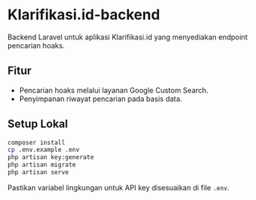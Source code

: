 # Klarifikasi.id-backend

Backend Laravel untuk aplikasi Klarifikasi.id yang menyediakan endpoint pencarian hoaks.

## Fitur

- Pencarian hoaks melalui layanan Google Custom Search.
- Penyimpanan riwayat pencarian pada basis data.

## Setup Lokal

```bash
composer install
cp .env.example .env
php artisan key:generate
php artisan migrate
php artisan serve
```

Pastikan variabel lingkungan untuk API key disesuaikan di file `.env`.

